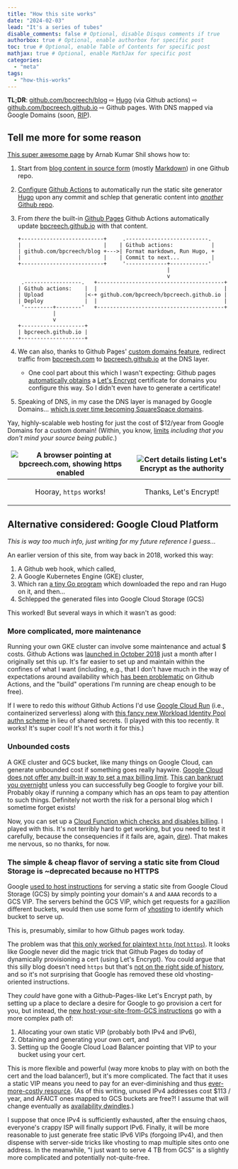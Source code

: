 ```yaml
---
title: "How this site works"
date: "2024-02-03"
lead: "It's a series of tubes"
disable_comments: false # Optional, disable Disqus comments if true
authorbox: true # Optional, enable authorbox for specific post
toc: true # Optional, enable Table of Contents for specific post
mathjax: true # Optional, enable MathJax for specific post
categories:
  - "meta"
tags:
  - "how-this-works"
---
```


**TL;DR**: [github.com/bpcreech/blog](https://github.com/bpcreech/blog) ⇨
[Hugo](https://gohugo.io/) (via Github actions) ⇨
[github.com/bpcreech.github.io](https://github.com/bpcreech.github.io) ⇨ Github
pages. With DNS mapped via Google Domains (soon,
[RIP](https://blog.pragmaticengineer.com/google-domains-to-shut-down)).

<!--more-->

## Tell me more for some reason

[This super awesome page](https://ruddra.com/hugo-deploy-static-page-using-github-actions/)
by Arnab Kumar Shil shows how to:

1. Start from [blog content in source form](https://github.com/bpcreech/blog)
   (mostly [Markdown](https://www.markdownguide.org/)) in one Github repo.
2. [Configure](https://github.com/bpcreech/blog/blob/main/.github/workflows/publish.yaml)
   [Github Actions](https://github.com/features/actions) to automatically run
   the static site generator [Hugo](https://gohugo.io/) upon any commit and
   schlep that generatic content into
   [_another_ Github repo](https://github.com/bpcreech/bpcreech.github.io).
3. From _there_ the built-in [Github Pages](https://pages.github.com/) Github
   Actions automatically update [bpcreech.github.io](https://bpcreech.github.io)
   with that content.

   ```goat
   +--------------------------+     .--------------------------.
   |                          |    | Github actions:            |
   | github.com/bpcreech/blog +--->| Format markdown, Run Hugo, +
   |                          |    | Commit to next...          |
   +--------------------------+     '-------------+------------'
                                                  |
                                                  v
    .------------------.   +----------------------------------------+
   | Github actions:    |  |                                        |
   | Upload             |<-+ github.com/bpcreech/bpcreech.github.io |
   | Deploy             |  |                                        |
    '---------+--------'   +----------------------------------------+
              |
              v
   +--------------------+
   | bpcreech.github.io |
   +--------------------+
   ```

4. We can also, thanks to Github Pages'
   [custom domains feature](https://docs.github.com/en/pages/configuring-a-custom-domain-for-your-github-pages-site/about-custom-domains-and-github-pages),
   redirect traffic from [bpcreech.com](https://bpcreech.com) to
   [bpcreech.github.io](https://bpcreech.github.io) at the DNS layer.

   - One cool part about this which I wasn't expecting: Github pages
     [automatically obtains](https://docs.github.com/en/pages/getting-started-with-github-pages/securing-your-github-pages-site-with-https)
     a [Let's Encrypt](https://letsencrypt.org/) certificate for domains you
     configure this way. So I didn't even have to generate a certificate!

5. Speaking of DNS, in my case the DNS layer is managed by Google Domains...
   [which is over time becoming SquareSpace domains](https://blog.pragmaticengineer.com/google-domains-to-shut-down).

Yay, highly-scalable web hosting for just the cost of $12/year from Google
Domains for a custom domain! (Within, you know,
[limits](https://docs.github.com/en/pages/getting-started-with-github-pages/about-github-pages)
_including that you don't mind your source being public_.)

<div>

<style>
table, td, th {
   border: none!important;
}
</style>

| ![A browser pointing at bpcreech.com, showing https enabled](/img/i-can-has-https.png) | ![Cert details listing Let's Encrypt as the authority](/img/lets-encrypt.png) |
| -------------------------------------------------------------------------------------- | ----------------------------------------------------------------------------- |
| <p style="text-align: center;">Hooray, `https` works!</p>                              | <p style="text-align: center;">Thanks, Let's Encrypt!</p>                     |

</div>

## Alternative considered: Google Cloud Platform

_This is way too much info, just writing for my future reference I guess..._

An earlier version of this site, from way back in 2018, worked this way:

1. A Github web hook, which called,
2. A Google Kubernetes Engine (GKE) cluster,
3. Which ran [a tiny Go program](https://github.com/bpcreech/hugohook) which
   downloaded the repo and ran Hugo on it, and then...
4. Schlepped the generated files into Google Cloud Storage (GCS)

This worked! But several ways in which it wasn't as good:

### More complicated, more maintenance

Running your own GKE cluster can involve some maintenance and actual $ costs.
Github Actions was
[launched in October 2018](https://techcrunch.com/2018/10/16/github-launches-actions-its-workflow-automation-tool)
just a month after I originally set this up. It's far easier to set up and
maintain within the confines of what I want (including, e.g., that I don't have
much in the way of expectations around availability which
[has been problematic](https://www.githubstatus.com/history) on Github Actions,
and the "build" operations I'm running are cheap enough to be free).

If I were to redo this _without_ Github Actions I'd use
[Google Cloud Run](https://cloud.google.com/run) (i.e., containerized
serverless) along with
[this fancy new Workload Identity Pool authn scheme](https://github.com/google-github-actions/auth?tab=readme-ov-file#direct-wif)
in lieu of shared secrets. (I played with this too recently. It works! It's
super cool! It's not worth it for this.)

### Unbounded costs

A GKE cluster and GCS bucket, like many things on Google Cloud, can generate
unbounded cost if something goes really haywire.
[Google Cloud does not offer any built-in way to set a max billing limit](https://stackoverflow.com/questions/27616776/how-do-i-set-a-cost-limit-in-google-developers-console).
[This can bankrupt you overnight](https://news.ycombinator.com/item?id=25372336)
unless you can successfully beg Google to forgive your bill. Probably okay if
running a company which has an ops team to pay attention to such things.
Definitely not worth the risk for a personal blog which I sometime forget
exists!

Now, you can set up a
[Cloud Function which checks and disables billing](https://cloud.google.com/billing/docs/how-to/notify).
I played with this. It's not terribly hard to get working, but you need to test
it carefully, because the consequencies if it fails are, again,
[dire](https://news.ycombinator.com/item?id=25372336)). That makes me nervous,
so no thanks, for now.

### The simple & cheap flavor of serving a static site from Cloud Storage is ~deprecated because no HTTPS

Google
[used to host instructions](https://web.archive.org/web/20180112010509/https://cloud.google.com/storage/docs/hosting-static-website)
for serving a static site from Google Cloud Storage (GCS) by simply pointing
your domain's `A` and `AAAA` records to a GCS VIP. The servers behind the GCS
VIP, which get requests for a gazillion different buckets, would then use some
form of [vhosting](https://en.wikipedia.org/wiki/Virtual_hosting) to identify
which bucket to serve up.

This is, presumably, similar to how Github pages work today.

The problem was that
[this only worked for plaintext `http` (not `https`)](https://web.archive.org/web/20170327185149/https://cloud.google.com/storage/docs/static-website#https).
It looks like Google never did the magic trick that Github Pages do today of
dynamically provisioning a cert (using Let's Encrypt). You could argue that this
silly blog doesn't need `https` but that's
[not on the right side of history](https://blog.chromium.org/2023/08/towards-https-by-default.html),
and so it's not surprising that Google has removed these old vhosting-oriented
instructions.

They _could_ have gone with a Github-Pages-like Let's Encrypt path, by setting
up a place to declare a desire for Google to go provision a cert for you, but
instead, the
[new host-your-site-from-GCS instructions](https://cloud.google.com/storage/docs/hosting-static-website)
go with a more complex path of:

1. Allocating your own static VIP (probably both IPv4 and IPv6),
2. Obtaining and generating your own cert, and
3. Setting up the Google Cloud Load Balancer pointing that VIP to your bucket
   using your cert.

This is more flexible and powerful (way more knobs to play with on both the cert
and the load balancer!), but it's more complicated. The fact that it uses a
static VIP means you need to pay for an ever-diminishing and thus
[ever-more-costly resource](https://cloud.google.com/vpc/network-pricing#ipaddress).
(As of this writing, unused IPv4 addresses cost $113 / year, and AFAICT ones
mapped to GCS buckets are free?! I assume that will change eventually as
[availability dwindles](https://ipv4.potaroo.net/).)

I suppose that once IPv4 is sufficiently exhausted, after the ensuing chaos,
everyone's crappy ISP will finally support IPv6. Finally, it will be more
reasonable to just generate free static IPv6 VIPs (forgoing IPv4), and then
dispense with server-side tricks like vhosting to map multiple sites onto one
address. In the meanwhile, "I just want to serve 4 TB from GCS" is a slightly
more complicated and potentially not-quite-free.
